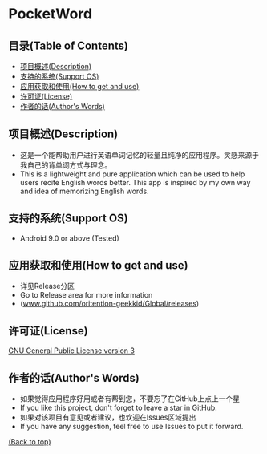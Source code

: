 # PocketWord

## 目录(Table of Contents)

- [项目概述(Description)](#项目概述description)
- [支持的系统(Support OS)](#支持的版本support-os)
- [应用获取和使用(How to get and use)](#下载和使用how-to-get-and-use-)
- [许可证(License)](#许可证license)
- [作者的话(Author's Words)](#作者的话authors-words)

## 项目概述(Description)
* 这是一个能帮助用户进行英语单词记忆的轻量且纯净的应用程序。灵感来源于我自己的背单词方式与理念。
* This is a lightweight and pure application which can be used to help users recite English words better. This app is inspired by my own way and idea of memorizing English words.

## 支持的系统(Support OS)
* Android 9.0 or above (Tested)

## 应用获取和使用(How to get and use)
* 详见Release分区
* Go to Release area for more information
* (www.github.com/oritention-geekkid/Global/releases)

## 许可证(License)
[GNU General Public License version 3](https://opensource.org/licenses/GPL-3.0)

## 作者的话(Author's Words)
- 如果觉得应用程序好用或者有帮到您，不要忘了在GitHub上点上一个星
- If you like this project, don't forget to leave a star in GitHub.
- 如果对该项目有意见或者建议，也欢迎在Issues区域提出
- If you have any suggestion, feel free to use Issues to put it forward.

[(Back to top)](#目录--table-of-contents-)
